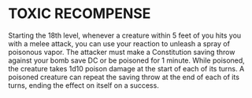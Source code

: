 # TOXIC RECOMPENSE

Starting the 18th level, whenever a creature within 5 feet of you hits you with a melee attack, you can use your reaction to unleash a spray of poisonous vapor. The attacker must make a Constitution saving throw against your bomb save DC or be poisoned for 1 minute. While poisoned, the creature takes 1d10 poison damage at the start of each of its turns. A poisoned creature can repeat the saving throw at the end of each of its turns, ending the effect on itself on a success.